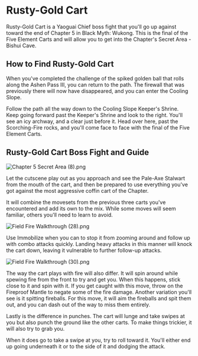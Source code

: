 # Rusty-Gold Cart

Rusty-Gold Cart is a Yaoguai Chief boss fight that you'll go up against toward the end of Chapter 5 in Black Myth: Wukong. This is the final of the Five Element Carts and will allow you to get into the Chapter's Secret Area - Bishui Cave. 

## How to Find Rusty-Gold Cart

When you've completed the challenge of the spiked golden ball that rolls along the Ashen Pass III, you can return to the path. The firewall that was previously there will now have disappeared, and you can enter the Cooling Slope. 

Follow the path all the way down to the Cooling Slope Keeper's Shrine. Keep going forward past the Keeper's Shrine and look to the right. You'll see an icy archway, and a clear just before it. Head over here, past the Scorching-Fire rocks, and you'll come face to face with the final of the Five Element Carts. 

## Rusty-Gold Cart Boss Fight and Guide

![Chapter 5 Secret Area \(8\).png](https://oyster.ignimgs.com/mediawiki/apis.ign.com/black-myth-wukong/d/d2/Chapter_5_Secret_Area_%288%29.png)

Let the cutscene play out as you approach and see the Pale-Axe Stalwart from the mouth of the cart, and then be prepared to use everything you've got against the most aggressive coffin cart of the Chapter. 

It will combine the movesets from the previous three carts you've encountered and add its own to the mix. While some moves will seem familiar, others you'll need to learn to avoid. 

![Field Fire Walkthrough \(28\).png](https://oyster.ignimgs.com/mediawiki/apis.ign.com/black-myth-wukong/4/4c/Field_Fire_Walkthrough_%2828%29.png)

Use Immobilize when you can to stop it from zooming around and follow up with combo attacks quickly. Landing heavy attacks in this manner will knock the cart down, leaving it vulnerable to further follow-up attacks. 

![Field Fire Walkthrough \(30\).png](https://oyster.ignimgs.com/mediawiki/apis.ign.com/black-myth-wukong/b/bd/Field_Fire_Walkthrough_%2830%29.png)

The way the cart plays with fire will also differ. It will spin around while spewing fire from the front to try and get you. When this happens, stick close to it and spin with it. If you get caught with this move, throw on the Fireproof Mantle to negate some of the fire damage. Another variation you'll see is it spitting fireballs. For this move, it will aim the fireballs and spit them out, and you can dash out of the way to miss them entirely. 

Lastly is the difference in punches. The cart will lunge and take swipes at you but also punch the ground like the other carts. To make things trickier, it will also try to grab you. 

When it does go to take a swipe at you, try to roll toward it. You'll either end up going underneath it or to the side of it and dodging the attack. 

